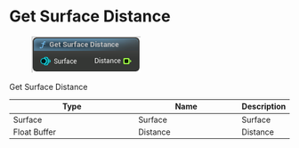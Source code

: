 # Get Surface Distance

<div align="left" data-full-width="false">

<figure><img src="Get_Surface_Distance.png" alt=""><figcaption></figcaption></figure>

</div>

Get Surface Distance

<table>
<thead><tr><th width="250">Type</th><th width="200">Name</th><th>Description</th></tr></thead>
<tbody>
<tr><td>Surface</td><td>Surface</td><td>Surface</td></tr>
<tr><td>Float Buffer</td><td>Distance</td><td>Distance</td></tr>
</tbody>
</table>